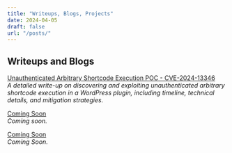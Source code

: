```yaml
---
title: "Writeups, Blogs, Projects"
date: 2024-04-05
draft: false
url: "/posts/"
---
```


## Writeups and Blogs

[Unauthenticated Arbitrary Shortcode Execution POC - CVE-2024-13346](CVE-2024-13346.md)  
*A detailed write-up on discovering and exploiting unauthenticated arbitrary shortcode execution in a WordPress plugin, including timeline, technical details, and mitigation strategies.*

[Coming Soon](writeup-title-2.md)  
*Coming soon.*

[Coming Soon](writeup-title-3.md)  
*Coming Soon.*
